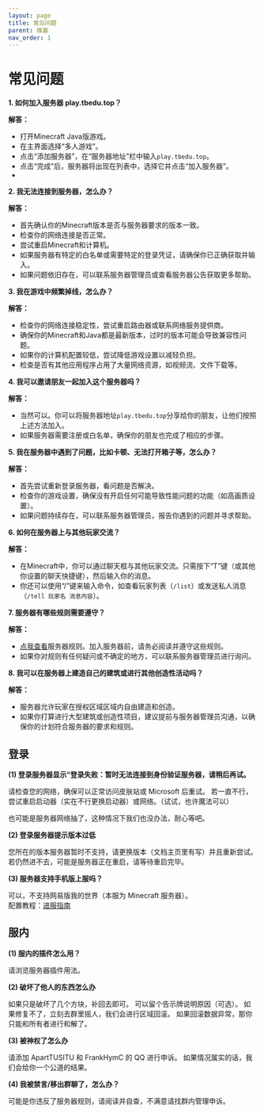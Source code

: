 ```yaml
---
layout: page
title: 常见问题
parent: 维基
nav_order: 1
---
```


# 常见问题


**1. 如何加入服务器 play.tbedu.top？**

**解答：**

- 打开Minecraft Java版游戏。
- 在主界面选择“多人游戏”。
- 点击“添加服务器”，在“服务器地址”栏中输入`play.tbedu.top`。
- 点击“完成”后，服务器将出现在列表中，选择它并点击“加入服务器”。
- 
**2. 我无法连接到服务器，怎么办？**

**解答：**

- 首先确认你的Minecraft版本是否与服务器要求的版本一致。
- 检查你的网络连接是否正常。
- 尝试重启Minecraft和计算机。
- 如果服务器有特定的白名单或需要特定的登录凭证，请确保你已正确获取并输入。
- 如果问题依旧存在，可以联系服务器管理员或查看服务器公告获取更多帮助。

**3. 我在游戏中频繁掉线，怎么办？**

**解答：**

- 检查你的网络连接稳定性，尝试重启路由器或联系网络服务提供商。
- 确保你的Minecraft和Java都是最新版本，过时的版本可能会导致兼容性问题。
- 如果你的计算机配置较低，尝试降低游戏设置以减轻负担。
- 检查是否有其他应用程序占用了大量网络资源，如视频流、文件下载等。

**4. 我可以邀请朋友一起加入这个服务器吗？**

**解答：**

- 当然可以。你可以将服务器地址`play.tbedu.top`分享给你的朋友，让他们按照上述方法加入。
- 如果服务器需要注册或白名单，确保你的朋友也完成了相应的步骤。

**5. 我在服务器中遇到了问题，比如卡顿、无法打开箱子等，怎么办？**

**解答：**

- 首先尝试重新登录服务器，看问题是否解决。
- 检查你的游戏设置，确保没有开启任何可能导致性能问题的功能（如高画质设置）。
- 如果问题持续存在，可以联系服务器管理员，报告你遇到的问题并寻求帮助。

**6. 如何在服务器上与其他玩家交流？**

**解答：**

- 在Minecraft中，你可以通过聊天框与其他玩家交流。只需按下“T”键（或其他你设置的聊天快捷键），然后输入你的消息。
- 你还可以使用“/”键来输入命令，如查看玩家列表（`/list`）或发送私人消息（`/tell 玩家名 消息内容`）。

**7. 服务器有哪些规则需要遵守？**

**解答：**

- [点我查看]({{site.baseurl}}/wiki/EULA/rules.html)服务器规则。加入服务器前，请务必阅读并遵守这些规则。
- 如果你对规则有任何疑问或不确定的地方，可以联系服务器管理员进行询问。

**8. 我可以在服务器上建造自己的建筑或进行其他创造性活动吗？**

**解答：**

- 服务器允许玩家在授权区域区域内自由建造和创造。
- 如果你打算进行大型建筑或创造性项目，建议提前与服务器管理员沟通，以确保你的计划符合服务器的要求和规则。

## 登录  

**(1) 登录服务器显示“登录失败：暂时无法连接到身份验证服务器，请稍后再试。**

请检查您的网络，确保可以正常访问皮肤站或 Microsoft 后重试。
若一直不行，尝试重启启动器（实在不行更换启动器）或网络。（试试，也许魔法可以）

也可能是服务器网络抽了，这种情况下我们也没办法，耐心等吧。

**(2) 登录服务器提示版本过低**

您所在的版本服务器暂时不支持，请更换版本（文档主页里有写）并且重新尝试。
若仍然进不去，可能是服务器正在重启，请等待重启完毕。

**(3) 服务器支持手机版上服吗？**

可以，不支持网易版我的世界（本服为 Minecraft 服务器）。  
配置教程：[进服指南]({{site.baseurl}}/wiki/getting-started/QuickPlay.html#%E5%9C%A8%E5%AE%89%E5%8D%93%E8%AE%BE%E5%A4%87%E4%B8%8A%E6%B8%B8%E7%8E%A9)

## 服内 
**(1) 服内的插件怎么用？**

请浏览服务器插件用法。

**(2) 破坏了他人的东西怎么办**

如果只是破坏了几个方块，补回去即可。
可以留个告示牌说明原因（可选）。
如果修复不了，立刻去群里摇人，我们会进行区域回滚。
如果回滚数据异常，那你只能和所有者进行和解了。

**(3) 被神权了怎么办**

请添加 ApartTUSITU 和 FrankHymC 的 QQ 进行申诉。
如果情况属实的话，我们会给你一个公道的结果。

**(4) 我被禁言/移出群聊了，怎么办？**

可能是你违反了服务器规则，请阅读并自查，不满意请找群内管理申诉。